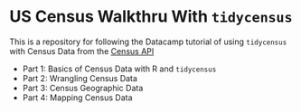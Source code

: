 # US Census Walkthru With `tidycensus`

This is a repository for following the Datacamp tutorial of using `tidycensus` with Census Data from the [Census API](https://www.census.gov/data/developers/data-sets.html)

- Part 1: Basics of Census Data with R and `tidycensus`
- Part 2: Wrangling Census Data
- Part 3: Census Geographic Data
- Part 4: Mapping Census Data